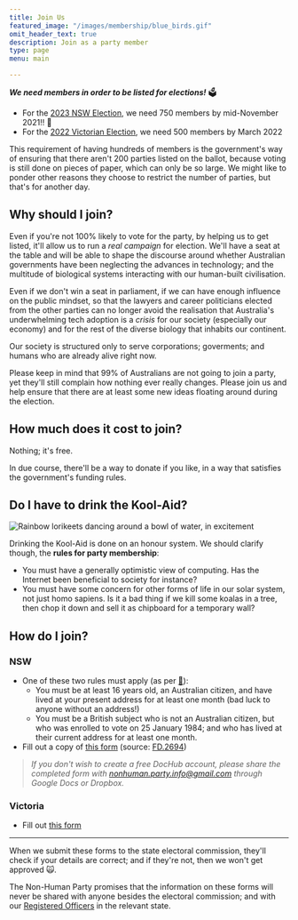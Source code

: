 ```yaml
---
title: Join Us
featured_image: "/images/membership/blue_birds.gif"
omit_header_text: true
description: Join as a party member
type: page
menu: main

---
```


___We need members in order to be listed for elections!___ 🗳
* For the [2023 NSW Election](https://en.wikipedia.org/wiki/2023_New_South_Wales_state_election), we need 750 members by mid-November 2021!! 📆
* For the [2022 Victorian Election](https://en.wikipedia.org/wiki/2022_Victorian_state_election), we need 500 members by March 2022

This requirement of having hundreds of members is the government's way of ensuring that there aren't 200 parties listed on the ballot, because voting is still done on pieces of paper, which can only be so large. We might like to ponder other reasons they choose to restrict the number of parties, but that's for another day.

## Why should I join?
Even if you're not 100% likely to vote for the party, by helping us to get listed, it'll allow us to run a _real campaign_ for election. We'll have a seat at the table and will be able to shape the discourse around whether Australian governments have been neglecting the advances in technology; and the multitude of biological systems interacting with our human-built civilisation.

Even if we don't win a seat in parliament, if we can have enough influence on the public mindset, so that the lawyers and career politicians elected from the other parties can no longer avoid the realisation that Australia's underwhelming tech adoption is a _crisis_ for our society (especially our economy) and for the rest of the diverse biology that inhabits our continent.

Our society is structured only to serve corporations; goverments; and humans who are already alive right now.

Please keep in mind that 99% of Australians are not going to join a party, yet they'll still complain how nothing ever really changes. Please join us and help ensure that there are at least some new ideas floating around during the election.

## How much does it cost to join?
Nothing; it's free.

In due course, there'll be a way to donate if you like, in a way that satisfies the government's funding rules.

## Do I have to drink the Kool-Aid?

![Rainbow lorikeets dancing around a bowl of water, in excitement](/images/membership/kool-aid_birds.gif)

Drinking the Kool-Aid is done on an honour system. We should clarify though, the __rules for party membership__:
* You must have a generally optimistic view of computing. Has the Internet been beneficial to society for instance?
* You must have some concern for other forms of life in our solar system, not just homo sapiens. Is it a bad thing if we kill some koalas in a tree, then chop it down and sell it as chipboard for a temporary wall?

## How do I join?
### NSW
* One of these two rules must apply (as per [🔗](https://www.elections.nsw.gov.au/Political-participants/Political-parties/Register-a-party)):
    * You must be at least 16 years old, an Australian citizen, and have lived at your present address for at least one month (bad luck to anyone without an address!)
    * You must be a British subject who is not an Australian citizen, but who was enrolled to vote on 25 January 1984; and who has lived at their current address for at least one month.
* Fill out a copy of [this form](https://dochub.com/nonhuman-party-info/275eAYrVo6kg8NEKzXnBNQ/declaration-of-party-membership-pdf?dt=Qaefq5PPzguWMy_qy9X1) (source: [FD.2694](https://www.elections.nsw.gov.au/About-us/Forms-and-Fact-sheets/Forms/Registration-forms))

> _If you don't wish to create a free DocHub account, please share the completed form with nonhuman.party.info@gmail.com through Google Docs or Dropbox._

### Victoria
* Fill out [this form](https://docs.google.com/forms/d/e/1FAIpQLScbl-EKn5Fb4-zaVCDVDMei9D9ZBJm3uB8VFRFfkErcapGcEA/viewform?usp=sf_link)

----

When we submit these forms to the state electoral commission, they'll check if your details are correct; and if they're not, then we won't get approved 🙀.

The Non-Human Party promises that the information on these forms will never be shared with anyone besides the electoral commission; and with our [Registered Officers](https://www.elections.nsw.gov.au/Political-participants/Political-parties/Register-a-party) in the relevant state.
